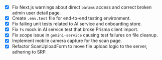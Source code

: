 - [x] Fix Next.js warnings about direct `params` access and correct broken admin user detail page.
- [x] Create `.env.test` file for end-to-end testing environment.
- [x] Fix failing unit tests related to AI service and onboarding store.
- [x] Fix `fs` mock in AI service test that broke Prisma client import.
- [x] Fix scope issue in `gemini-service` causing test failures on file cleanup.
- [x] Implement mobile camera capture for the scan page.
- [x] Refactor ScanUploadForm to move file upload logic to the server, adhering to SRP.